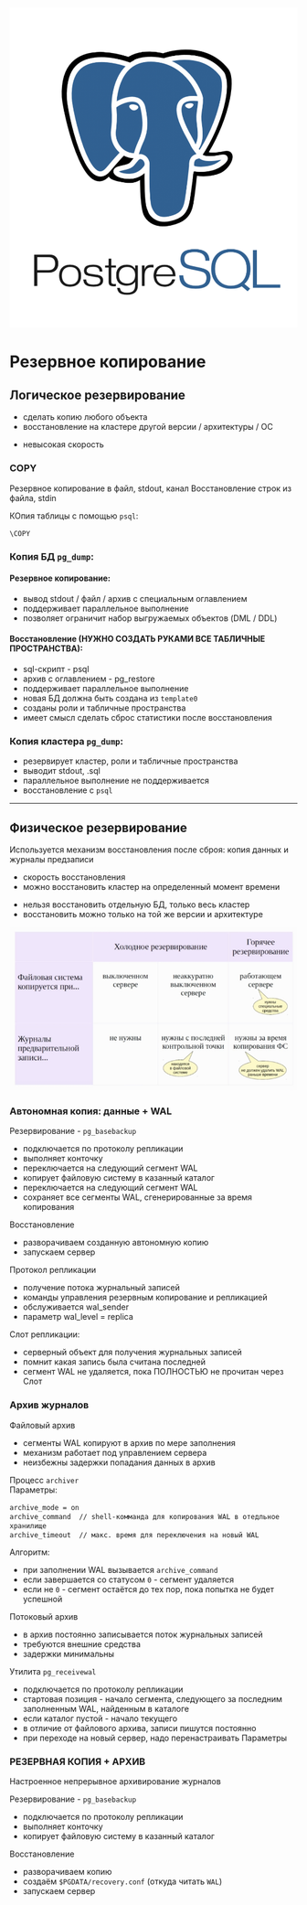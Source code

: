 ![PostgreSQL](../../img/postgresql.png)

# Резервное копирование

## Логическое резервирование
+ сделать копию любого объекта
+ восстановление на кластере другой версии / архитектуры / ОС
- невысокая скорость

### COPY
Резервное копирование в файл, stdout, канал
Восстановление строк из файла, stdin

КОпия таблицы с помощью `psql`:
```
\COPY
```

### Копия БД `pg_dump`:

#### Резервное копирование:
* вывод stdout / файл / архив с специальным оглавлением
* поддерживает параллельное выполнение
* позволяет ограничит набор выгружаемых объектов (DML / DDL)

#### Восстановление (НУЖНО СОЗДАТЬ РУКАМИ ВСЕ ТАБЛИЧНЫЕ ПРОСТРАНСТВА):
* sql-скрипт - psql
* архив с оглавлением - pg_restore
* поддерживает параллельное выполнение
* новая БД должна быть создана из `template0`
* созданы роли и табличные пространства
* имеет смысл сделать сброс статистики после восстановления

### Копия кластера `pg_dump`:
* резервирует кластер, роли и табличные пространства
* выводит stdout, .sql
* параллельное выполнение не поддерживается
* восстановление с `psql`

*********************************

## Физическое резервирование

Используется механизм восстановления после сброя:
копия данных и журналы предзаписи
+ скорость восстановления
+ можно восстановить кластер на определенный момент времени
- нельзя восстановить отдельную БД, только весь кластер
- восстановить можно только на той же версии и архитектуре

![PostgreSQL](pg-BACKUP.jpg)

### Автономная копия: данные + WAL

Резервирование - `pg_basebackup`
* подключается по протоколу репликации
* выполняет конточку
* переключается на следующий сегмент WAL
* копирует файловую систему в казанный каталог
* переключается на следующий сегмент WAL
* сохраняет все сегменты WAL, сгенерированные за время копирования

Восстановление
* разворачиваем созданную автономную копию
* запускаем сервер


Протокол репликации
* получение потока журнальный записей
* команды управления резервным копирование и репликацией
* обслуживается wal_sender
* параметр wal_level = replica

Слот репликации:
* серверный объект для получения журнальных записей
* помнит какая запись была считана последней
* сегмент WAL не удаляется, пока ПОЛНОСТЬЮ не прочитан через Слот

### Архив журналов

Файловый архив
* сегменты WAL копируют в архив по мере заполнения
* механизм работает под управлением сервера
* неизбежны задержки попадания данных в архив

Процесс `archiver`  
Параметры:   
```
archive_mode = on
archive_command  // shell-комманда для копирования WAL в отедльное хранилище
archive_timeout  // макс. время для переключения на новый WAL
```

Алгоритм:  
* при заполнении WAL вызывается `archive_command`
* если завершается со статусом `0` - сегмент удаляется
* если не `0` - сегмент остаётся до тех пор, пока попытка не будет успешной





Потоковый архив
* в архив постоянно записывается поток журнальных записей
* требуются внешние средства
* задержки минимальны

Утилита `pg_receivewal`
* подключается по протоколу репликации
* стартовая позиция - начало сегмента, следующего за последним заполненным WAL, найденным в каталоге
* если каталог пустой - начало текущего
* в отличие от файлового архива, записи пишутся постоянно
* при переходе на новый сервер, надо перенастраивать Параметры



### РЕЗЕРВНАЯ КОПИЯ + АРХИВ
Настроенное непрерывное архивирование журналов  

Резервирование - `pg_basebackup`  
* подключается по протоколу репликации
* выполняет конточку
* копирует файловую систему в казанный каталог

Восстановление
* разворачиваем копию
* создаём `$PGDATA/recovery.conf` (откуда читать `WAL`)
* запускаем сервер
